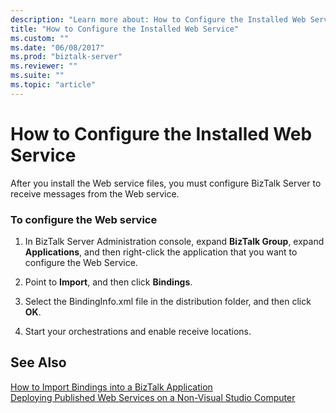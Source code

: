```yaml
---
description: "Learn more about: How to Configure the Installed Web Service"
title: "How to Configure the Installed Web Service"
ms.custom: ""
ms.date: "06/08/2017"
ms.prod: "biztalk-server"
ms.reviewer: ""
ms.suite: ""
ms.topic: "article"
---
```

# How to Configure the Installed Web Service
After you install the Web service files, you must configure BizTalk Server to receive messages from the Web service.  
  
### To configure the Web service  
  
1.  In BizTalk Server Administration console, expand **BizTalk Group**, expand **Applications**, and then right-click the application that you want to configure the Web Service.  
  
2.  Point to **Import**, and then click **Bindings**.  
  
3.  Select the BindingInfo.xml file in the distribution folder, and then click **OK**.  
  
4.  Start your orchestrations and enable receive locations.  
  
## See Also  
 [How to Import Bindings into a BizTalk Application](../core/how-to-import-bindings-into-a-biztalk-application.md)   
 [Deploying Published Web Services on a Non-Visual Studio Computer](../core/deploying-published-web-services-on-a-non-visual-studio-computer.md)
